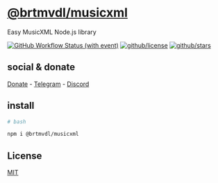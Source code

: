 # [@brtmvdl/musicxml](https://github.com/brtmvdl/musicxml)

Easy MusicXML Node.js library

[![GitHub Workflow Status (with event)](https://img.shields.io/github/actions/workflow/status/brtmvdl/musicxml/npm-publish.yml?label=NPM%20package&link=https%3A%2F%2Fgithub.com%2Fbrtmvdl%2Fmusicxml%2Factions%2Fworkflows%2Fnpm-publish.yml)](https://github.com/brtmvdl/musicxml/actions/workflows/npm-publish.yml) [![github/license](https://img.shields.io/github/license/brtmvdl/musicxml)](https://img.shields.io/github/license/brtmvdl/musicxml) [![github/stars](https://img.shields.io/github/stars/brtmvdl/musicxml?style=social)](https://img.shields.io/github/stars/brtmvdl/musicxml?style=social)

## social & donate

[Donate](https://link.mercadopago.com.br/brtmvdl) - [Telegram](https://t.me/+KRmg5MlqgMk0MTg5) - [Discord](https://discord.gg/FpxetYYp)

## install

```bash
# bash

npm i @brtmvdl/musicxml
```

## License

[MIT](./LICENSE)
